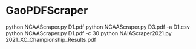 # GaoPDFScraper

python NCAAScraper.py D1.pdf
python NCAAScraper.py D3.pdf -a D1.csv
python NCAAScraper.py D1.pdf -c 30
python NAIAScraper2021.py 2021_XC_Championship_Results.pdf